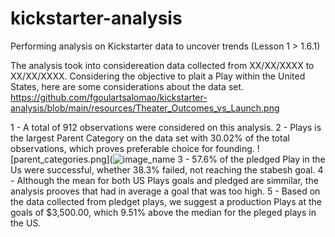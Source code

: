 # kickstarter-analysis
Performing analysis on Kickstarter data to uncover trends (Lesson 1 > 1.6.1)

The analysis took into considereation data collected from XX/XX/XXXX to XX/XX/XXXX. 
Considering the objective to plait a Play within the United States, here are some considerations about the data set.
https://github.com/fgoulartsalomao/kickstarter-analysis/blob/main/resources/Theater_Outcomes_vs_Launch.png

1 - A total of 912 observations were considered on this analysis.
2 - Plays is the largest Parent Category on the data set with 30.02% of the total observations, which proves preferable choice for founding.
![parent_categories.png](![image_name](path/to/parent_categories.png)
3 - 57.6% of the pledged Play in the Us were successful, whether 38.3% failed, not reaching the stabesh goal.
4 - Although the mean for both US Plays goals and pledged are simmilar, the analysis prooves that had in average a goal that was too high.
5 - Based on the data collected from pledget plays, we suggest a production Plays at the goals of $3,500.00, which 9.51% above the median for the pleged plays in the US.
